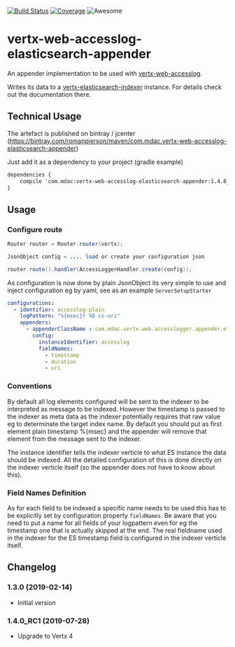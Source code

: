 [![Build Status](https://travis-ci.org/romanpierson/vertx-web-accesslog-elasticsearch-appender.svg?branch=master)](https://travis-ci.org/romanpierson/vertx-web-accesslog-elasticsearch-appender) 
[![Coverage](https://sonarcloud.io/api/project_badges/measure?project=romanpierson_vertx-web-accesslog-elasticsearch-appender&metric=coverage)](https://sonarcloud.io/dashboard?id=romanpierson_vertx-web-accesslog-elasticsearch-appender)
![Awesome](https://cdn.rawgit.com/sindresorhus/awesome/d7305f38d29fed78fa85652e3a63e154dd8e8829/media/badge.svg)

# vertx-web-accesslog-elasticsearch-appender

An appender implementation to be used with [vertx-web-accesslog](https://github.com/romanpierson/vertx-web-accesslog).

Writes its data to a [vertx-elasticsearch-indexer](https://github.com/romanpierson/vertx-elasticsearch-indexer) instance. For details check out the documentation there.

## Technical Usage

The artefact is published on bintray / jcenter (https://bintray.com/romanpierson/maven/com.mdac.vertx-web-accesslog-elasticsearch-appender)

Just add it as a dependency to your project (gradle example)

```xml
dependencies {
	compile 'com.mdac:vertx-web-accesslog-elasticsearch-appender:1.4.0_RC1'
}
```

## Usage

### Configure route

```java
Router router = Router.router(vertx);

JsonObject config = .... load or create your configuration json

router.route().handler(AccessLoggerHandler.create(config));

```

As configuration is now done by plain JsonObject its very simple to use and inject configuration eg by yaml, see as an example `ServerSetupStarter`

```yaml
configurations:
  - identifier: accesslog-plain
    logPattern: "%{msec}t %D cs-uri"
    appenders:
      - appenderClassName : com.mdac.vertx.web.accesslogger.appender.elasticsearch.impl.ElasticSearchAppender
        config:
          instanceIdentifier: accesslog
          fieldNames:
            - timestamp
            - duration
            - uri
```

### Conventions

By default all log elements configured will be sent to the indexer to be interpreted as message to be indexed. However the timestamp is passed to the indexer as meta data as the indexer potentially requires that raw value eg to determinate the target index name. 
By default you should put as first element plain timestamp %{msec} and the appender will remove that element from the message sent to the indexer.  

The instance identifier tells the indexer verticle to what ES instance the data should be indexed. All the detailed configuration of this is done directly on the indexer verticle itself (so the appender does not have to know about this).

### Field Names Definition

As for each field to be indexed a specific name needs to be used this has to be explicitly set by configuration property `fieldNames`. Be aware that you need to put a name for all fields of your logpattern even for eg the timestamp one that is actually skipped at the end. The real fieldname used in the indexer for the ES timestamp field is configured in the indexer verticle itself.

## Changelog

### 1.3.0 (2019-02-14)

* Initial version

### 1.4.0_RC1 (2019-07-28)

* Upgrade to Vertx 4
